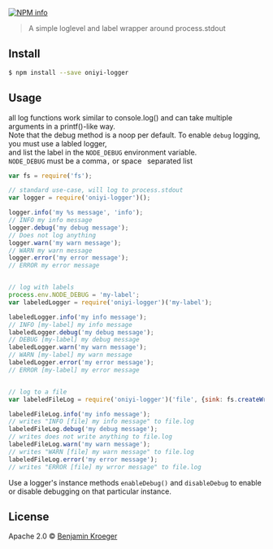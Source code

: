 [![NPM info](https://nodei.co/npm/oniyi-logger.png?downloads=true)](https://nodei.co/npm/oniyi-logger.png?downloads=true)

> A simple loglevel and label wrapper around process.stdout


## Install

```sh
$ npm install --save oniyi-logger
```


## Usage

all log functions work similar to console.log() and can take multiple arguments in a printf()-like way.  
Note that the debug method is a noop per default. To enable `debug` logging, you must use a labled logger,  
and list the label in the `NODE_DEBUG` environment variable.  
`NODE_DEBUG` must be a comma`,` or space` ` separated list


```js
var fs = require('fs');

// standard use-case, will log to process.stdout
var logger = require('oniyi-logger')();

logger.info('my %s message', 'info');
// INFO my info message
logger.debug('my debug message');
// Does not log anything
logger.warn('my warn message');
// WARN my warn message
logger.error('my error message');
// ERROR my error message


// log with labels
process.env.NODE_DEBUG = 'my-label';
var labeledLogger = require('oniyi-logger')('my-label');

labeledLogger.info('my info message');
// INFO [my-label] my info message
labeledLogger.debug('my debug message');
// DEBUG [my-label] my debug message
labeledLogger.warn('my warn message');
// WARN [my-label] my warn message
labeledLogger.error('my error message');
// ERROR [my-label] my error message


// log to a file
var labeledFileLog = require('oniyi-logger')('file', {sink: fs.createWriteStream('file.log, {flags: 'a'}')});

labeledFileLog.info('my info message');
// writes "INFO [file] my info message" to file.log
labeledFileLog.debug('my debug message');
// writes does not write anything to file.log
labeledFileLog.warn('my warn message');
// writes "WARN [file] my warn message" to file.log
labeledFileLog.error('my error message');
// writes "ERROR [file] my wrror message" to file.log

```


Use a logger's instance methods `enableDebug()` and `disableDebug` to enable or disable debugging
on that particular instance.

## License

Apache 2.0 © [Benjamin Kroeger]()
